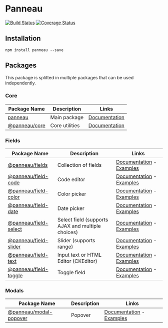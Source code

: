 Panneau
============

[![Build Status](https://travis-ci.org/Folkloreatelier/panneau-js.svg?branch=master)](https://travis-ci.org/Folkloreatelier/panneau-js)
[![Coverage Status](https://coveralls.io/repos/github/Folkloreatelier/panneau-js/badge.svg?branch=master)](https://coveralls.io/github/Folkloreatelier/panneau-js?branch=master)

## Installation
```
npm install panneau --save
```

## Packages
This package is splitted in multiple packages that can be used independently.

### Core

| Package Name | Description | Links |
| ------------ | ----------- | ----- |
| [panneau](https://github.com/Folkloreatelier/panneau-js/tree/master/packages/panneau) | Main package |  [Documentation](https://github.com/Folkloreatelier/panneau-js/tree/master/packages/panneau/) |
| [@panneau/core](https://github.com/Folkloreatelier/panneau-js/tree/master/packages/core) | Core utilities |  [Documentation](https://github.com/Folkloreatelier/panneau-js/tree/master/packages/core/) |

### Fields

| Package Name | Description | Links |
| ------------ | ----------- | ----- |
| [@panneau/fields](https://github.com/Folkloreatelier/panneau-js/tree/master/fields/fields) | Collection of fields |  [Documentation](https://github.com/Folkloreatelier/panneau-js/tree/master/fields/fields/) - [Examples](https://folkloreatelier.github.io/panneau-js/?selectedKind=FieldsGroup&selectedStory=simple) |
| [@panneau/field-code](https://github.com/Folkloreatelier/panneau-js/tree/master/fields/code) | Code editor |  [Documentation](https://github.com/Folkloreatelier/panneau-js/tree/master/fields/code/) - [Examples](https://folkloreatelier.github.io/panneau-js/?selectedKind=Fields%2FCode&selectedStory=simple) |
| [@panneau/field-color](https://github.com/Folkloreatelier/panneau-js/tree/master/fields/color) | Color picker |  [Documentation](https://github.com/Folkloreatelier/panneau-js/tree/master/fields/color/) - [Examples](https://folkloreatelier.github.io/panneau-js/?selectedKind=Fields%2FColor&selectedStory=simple) |
| [@panneau/field-date](https://github.com/Folkloreatelier/panneau-js/tree/master/fields/date) | Date picker |  [Documentation](https://github.com/Folkloreatelier/panneau-js/tree/master/fields/date/) - [Examples](https://folkloreatelier.github.io/panneau-js/?selectedKind=Fields%2FDate&selectedStory=simple) |
| [@panneau/field-select](https://github.com/Folkloreatelier/panneau-js/tree/master/fields/select) | Select field (supports AJAX and multiple choices) |  [Documentation](https://github.com/Folkloreatelier/panneau-js/tree/master/fields/select/) - [Examples](https://folkloreatelier.github.io/panneau-js/?selectedKind=Fields%2FSelect&selectedStory=simple) |
| [@panneau/field-slider](https://github.com/Folkloreatelier/panneau-js/tree/master/fields/slider) | Slider (supports range) |  [Documentation](https://github.com/Folkloreatelier/panneau-js/tree/master/fields/slider/) - [Examples](https://folkloreatelier.github.io/panneau-js/?selectedKind=Fields%2FSlider&selectedStory=simple) |
| [@panneau/field-text](https://github.com/Folkloreatelier/panneau-js/tree/master/fields/text) | Input text or HTML Editor (CKEditor) |  [Documentation](https://github.com/Folkloreatelier/panneau-js/tree/master/fields/text/) - [Examples](https://folkloreatelier.github.io/panneau-js/?selectedKind=Fields%2FText&selectedStory=simple) |
| [@panneau/field-toggle](https://github.com/Folkloreatelier/panneau-js/tree/master/fields/toggle) | Toggle field |  [Documentation](https://github.com/Folkloreatelier/panneau-js/tree/master/fields/toggle/) - [Examples](https://folkloreatelier.github.io/panneau-js/?selectedKind=Fields%2FToggle&selectedStory=simple) |

### Modals

| Package Name | Description | Links |
| ------------ | ----------- | ----- |
| [@panneau/modal-popover](https://github.com/Folkloreatelier/panneau-js/tree/master/modals/popover) | Popover |  [Documentation](https://github.com/Folkloreatelier/panneau-js/tree/master/modals/popover/) - [Examples](https://folkloreatelier.github.io/panneau-js/?selectedKind=Modals%2FPopover&selectedStory=simple) |
